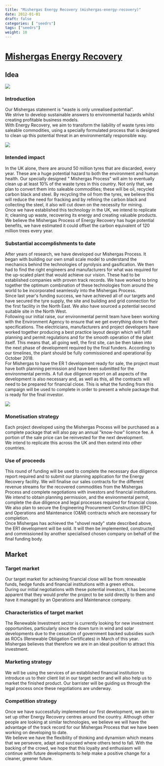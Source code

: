 ```yaml
---
title: "Mishergas Energy Recovery (mishergas-energy-recovery)"
date: 2012-01-01
draft: false
categories: [ "seedrs"]
tags: ["seedrs"]
weight: 10
---
```


# [Mishergas Energy Recovery](https://www.seedrs.com/mishergas-energy-recovery)

## Idea

![](/img/seedrs/uploads/startup/section_image/image/11164/j5ss1ny5mblcfo8728eavxjk6pi0lbh/mishergas-crowd-funding_223_.jpg?rect=0%2C0%2C869%2C522&w=600&fit=clip&s=68fd9d1cc0d12695f92bc0415bf8e8bb)

### Introduction

Our Mishergas statement is “waste is only unrealised potential”. <br>We strive to develop sustainable answers to environmental hazards whilst creating profitable business models. <br>With Energy Recovery, we aim to transform the liability of waste tyres into saleable commodities, using a specially formulated process that is designed to clean up this potential threat in an environmentally responsible way.

![](/img/seedrs/uploads/startup/section_image/image/11172/fcmwxb1d669tgximznbsssqtthuso0e/Environment_Agency_Pre-app_meeting_-_Copy.jpg?rect=0%2C-8%2C1835%2C1348&w=600&fit=clip&s=4cc1ea4b5b60e10d8156b300d1da281a)

### Intended impact

In the UK alone, there are around 50 million tyres that are discarded, every year. These are a huge potential hazard to both the environment and human health. Our specially designed " Mishergas Process" will aim to eventually clean up at least 10% of the waste tyres in this country. Not only that, we plan to convert them into saleable commodities; these will be oil, recycled carbon black and steel. By recycling the oil from the tyres, we believe this will reduce the need for fracking and by refining the carbon black and collecting the steel, it also will cut down on the necessity for mining. <br>Once we have established this technology in the UK, we intend to replicate it; cleaning up waste, recovering its energy and creating valuable products. <br>We believe the Mishergas Process of Energy Recovery has huge potential benefits, we have estimated it could offset the carbon equivalent of 120 million trees every year.

### Substantial accomplishments to date

After years of research, we have developed our Mishergas Process. It began with building our own small scale model to understand the mechanics behind the technologies of pyrolysis and gasification. We then had to find the right engineers and manufacturers for what was required for the up-scaled plant that would achieve our vision. These had to be established companies with proven track records. We have worked to bring together the optimum combination of these technologies from around the world to be incorporated seamlessly into the Mishergas Process. <br>Since last year's funding success, we have achieved all of our targets and have secured the tyre supply, the site and building and grid connection for the first facility in the North East. We also have sourced a potential second suitable site in the North West. <br> Following our initial raise, our environmental permit team have been working with the Environment Agency to ensure that we get everything done to their specifications. The electricians, manufacturers and project developers have worked together producing a best practice layout design which will fulfil planning and permit regulations and for the smooth operation of the plant itself. This means that, all going well, the first site, can be then taken into the next phase of development required by the final funders. According to our timelines, the plant should be fully commissioned and operational by October 2018. <br>For Mishergas to have the ER 1 development ready for sale, the project must have both planning permission and have been submitted for the environmental permits. A full due diligence report on all aspects of the development is also necessary and, as well as this, all the contracts will need to be prepared for financial close. This is what the funding from this campaign will be used to complete in order to present a whole package that is ready for the final investor.

![](/img/seedrs/uploads/startup/section_image/image/11171/ditywschagnp45egy7g11z5ti34gka2/site_ER1_.jpg?rect=0%2C0%2C2405%2C901&w=600&fit=clip&s=65fa4b43e1816be468edf2b71d5f47e7)

### Monetisation strategy

Each project developed using the Mishergas Process will be purchased as a complete package that will also pay an annual "know-how" licence fee. A portion of the sale price can be reinvested for the next development. <br>We intend to replicate this across the UK and then extend into other countries.

### Use of proceeds

This round of funding will be used to complete the necessary due diligence report required and to submit our planning application for the Energy Recovery facility. We will finalise our sales contracts for the different revenue streams for the recovered commodities from the Mishergas Process and complete negotiations with investors and financial institutions. <br>We intend to obtain planning permission, and the environmental permit, complete the due diligence and legal processes required for financial close. We also plan to secure the Engineering Procurement Construction (EPC) and Operations and Maintenance (O&amp;M) contracts which are necessary for completion. <br>Once Mishergas has achieved the "shovel ready" state described above, the ER1 development will be sold. It will then be implemented, constructed and commissioned by another specialised chosen company on behalf of the final funding body.

## Market

### Target market

Our target market for achieving financial close will be from renewable funds, hedge funds and financial institutions with a green ethos. <br>During our initial negotiations with these potential investors, it has become apparent that they would prefer the project to be sold directly to them and have it managed by an Operations and Maintenance company.

### Characteristics of target market

The Renewable Investment sector is currently looking for new investment opportunities, particularly since the down turn in wind and solar developments due to the cessation of government backed subsidies such as ROCs (Renewable Obligation Certificates) in March of this year. Mishergas believes that therefore we are in an ideal position to attract this investment.

### Marketing strategy

We will be using the services of an established financial institution to introduce us to their client list in our target sector and will also help us to market the finished product. Our barrister will be guiding us through the legal process once these negotiations are underway.

### Competition strategy

Once we have successfully implemented our first development, we aim to set up other Energy Recovery centres around the country. Although other people are looking at similar technologies, we believe we will have the advantage of the track record for our Mishergas Process that we have been working on developing to date. <br>We believe we have the flexibility of thinking and dynamism which means that we persevere, adapt and succeed where others tend to fall. With the backing of the crowd, we hope that this loyalty and enthusiasm will continue with future developments to help make a positive change for a cleaner, greener future.

